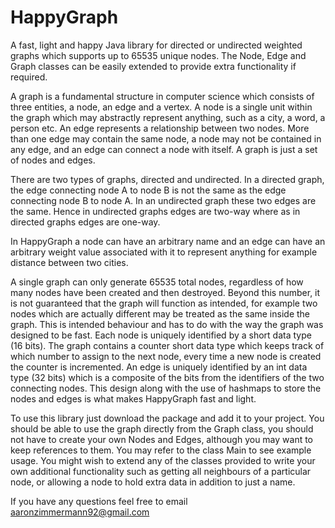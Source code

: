 # HappyGraph
A fast, light and happy Java library for directed or undirected weighted graphs which supports up to 65535 unique nodes. The Node, Edge and Graph classes can be easily extended to provide extra functionality if required.

A graph is a fundamental structure in computer science which consists of three entities, a node, an edge and a vertex. A node is a single unit within the graph which may abstractly represent anything, such as a city, a word, a person etc. An edge represents a relationship between two nodes. More than one edge may contain the same node, a node may not be contained in any edge, and an edge can connect a node with itself. A graph is just a set of nodes and edges.

There are two types of graphs, directed and undirected. In a directed graph, the edge connecting node A to node B is not the same as the edge connecting node B to node A. In an undirected graph these two edges are the same. Hence in undirected graphs edges are two-way where as in directed graphs edges are one-way.

In HappyGraph a node can have an arbitrary name and an edge can have an arbitrary weight value associated with it to represent anything for example distance between two cities.

A single graph can only generate 65535 total nodes, regardless of how many nodes have been created and then destroyed. Beyond this number, it is not guaranteed that the graph will function as intended, for example two nodes which are actually different may be treated as the same inside the graph. This is intended behaviour and has to do with the way the graph was designed to be fast. Each node is uniquely identified by a short data type (16 bits). The graph contains a counter short data type which keeps track of which number to assign to the next node, every time a new node is created the counter is incremented.  An edge is uniquely identified by an int data type (32 bits) which is a composite of the bits from the identifiers of the two connecting nodes. This design along with the use of hashmaps to store the nodes and edges is what makes HappyGraph fast and light.

To use this library just download the package and add it to your project. You should be able to use the graph directly from the Graph class, you should not have to create your own Nodes and Edges, although you may want to keep references to them. You may refer to the class Main to see example usage. You might wish to extend any of the classes provided to write your own additional functionality such as getting all neighbours of a particular node, or allowing a node to hold extra data in addition to just a name.

If you have any questions feel free to email aaronzimmermann92@gmail.com